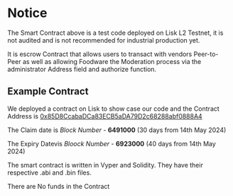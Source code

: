 # Notice 
The Smart Contract above is a test code deployed on Lisk L2 Testnet, it is not audited and is not recommended for industrial production yet.

It is escrow Contract that allows users to transact with vendors Peer-to-Peer as well as allowing Foodware the Moderation process via the administrator Address field and authorize function.

## Example Contract 
We deployed a contract on Lisk to show case our code and the Contract Address is [0x85D8CcabaDCa83ECB5aDA79D2c68288abf0888A4](https://sepolia-blockscout.lisk.com/address/0x85D8CcabaDCa83ECB5aDA79D2c68288abf0888A4?tab=contract)

The Claim date is *Block Number* - **6491000** (30 days from 14th May 2024)

The Expiry Datevis *Bloock Number* - **6923000** (40 days from 14th May 2024)

The smart contract is written in Vyper and Solidity. They have their respective .abi and .bin files.

There are No funds in the Contract 
